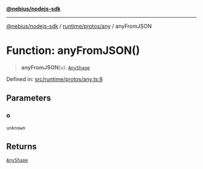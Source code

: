 [**@nebius/nodejs-sdk**](../../../../README.md)

---

[@nebius/nodejs-sdk](../../../../README.md) / [runtime/protos/any](../README.md) / anyFromJSON

# Function: anyFromJSON()

> **anyFromJSON**(`o`): [`AnyShape`](../type-aliases/AnyShape.md)

Defined in: [src/runtime/protos/any.ts:8](https://github.com/nebius/nodejs-sdk/blob/b305f8e478cb0251c26d73900b264b3bd9a5cc58/src/runtime/protos/any.ts#L8)

## Parameters

### o

`unknown`

## Returns

[`AnyShape`](../type-aliases/AnyShape.md)

